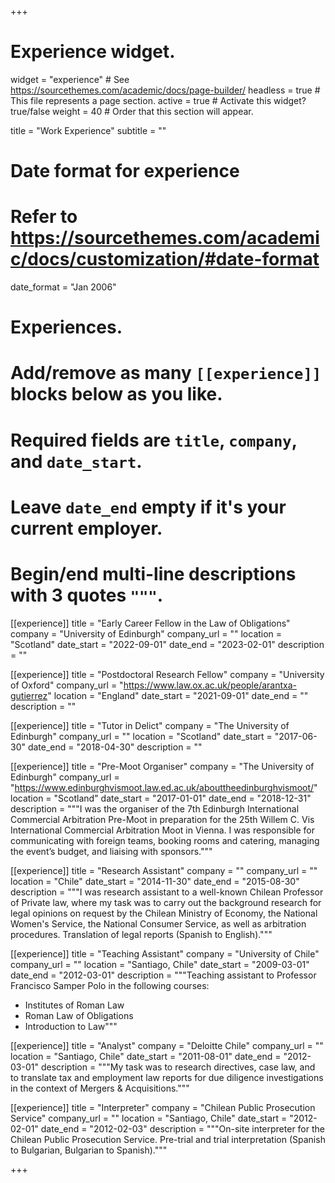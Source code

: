 +++
# Experience widget.
widget = "experience"  # See https://sourcethemes.com/academic/docs/page-builder/
headless = true  # This file represents a page section.
active = true  # Activate this widget? true/false
weight = 40  # Order that this section will appear.

title = "Work Experience"
subtitle = ""

# Date format for experience
#   Refer to https://sourcethemes.com/academic/docs/customization/#date-format
date_format = "Jan 2006"

# Experiences.
#   Add/remove as many `[[experience]]` blocks below as you like.
#   Required fields are `title`, `company`, and `date_start`.
#   Leave `date_end` empty if it's your current employer.
#   Begin/end multi-line descriptions with 3 quotes `"""`.
[[experience]]
  title = "Early Career Fellow in the Law of Obligations"
  company = "University of Edinburgh"
  company_url = ""
  location = "Scotland"
  date_start = "2022-09-01"
  date_end = "2023-02-01"
  description = ""
  
[[experience]]
  title = "Postdoctoral Research Fellow"
  company = "University of Oxford"
  company_url = "https://www.law.ox.ac.uk/people/arantxa-gutierrez"
  location = "England"
  date_start = "2021-09-01"
  date_end = ""
  description = ""

[[experience]]
  title = "Tutor in Delict"
  company = "The University of Edinburgh"
  company_url = ""
  location = "Scotland"
  date_start = "2017-06-30"
  date_end = "2018-04-30"
  description = ""

[[experience]]
  title = "Pre-Moot Organiser"
  company = "The University of Edinburgh"
  company_url = "https://www.edinburghvismoot.law.ed.ac.uk/abouttheedinburghvismoot/"
  location = "Scotland"
  date_start = "2017-01-01"
  date_end = "2018-12-31"
  description = """I was the organiser of the 7th Edinburgh International Commercial Arbitration Pre-Moot in preparation for the 25th Willem C. Vis International Commercial Arbitration Moot in Vienna. I was responsible for communicating with foreign teams, booking rooms and catering, managing the event’s budget, and liaising with sponsors."""

[[experience]]
  title = "Research Assistant"
  company = ""
  company_url = ""
  location = "Chile"
  date_start = "2014-11-30"
  date_end = "2015-08-30"
  description = """I was research assistant to a well-known Chilean Professor of Private law, where my task was to carry out the background research for legal opinions on request by the Chilean Ministry of Economy, the National Women's Service, the National Consumer Service, as well as arbitration procedures. Translation of legal reports (Spanish to English)."""
  
[[experience]]
  title = "Teaching Assistant"
  company = "University of Chile"
  company_url = ""
  location = "Santiago, Chile"
  date_start = "2009-03-01"
  date_end = "2012-03-01"
  description = """Teaching assistant to Professor Francisco Samper Polo in the following courses:
* Institutes of Roman Law
* Roman Law of Obligations
* Introduction to Law"""

[[experience]]
  title = "Analyst"
  company = "Deloitte Chile"
  company_url = ""
  location = "Santiago, Chile"
  date_start = "2011-08-01"
  date_end = "2012-03-01"
  description = """My task was to research directives, case law, and to translate tax and employment law reports for due diligence investigations in the context of Mergers & Acquisitions."""
  
[[experience]]
  title = "Interpreter"
  company = "Chilean Public Prosecution Service"
  company_url = ""
  location = "Santiago, Chile"
  date_start = "2012-02-01"
  date_end = "2012-02-03"
  description = """On-site interpreter for the Chilean Public Prosecution Service. Pre-trial and trial interpretation (Spanish to Bulgarian, Bulgarian to Spanish)."""
  
+++
